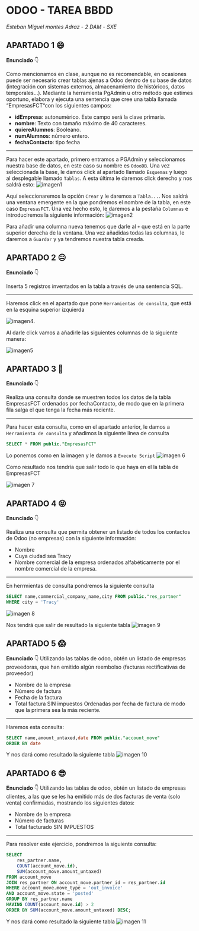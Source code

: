 # ODOO - TAREA BBDD
*Esteban Miguel montes Adraz* - *2 DAM* - *SXE*

## APARTADO 1 :smile:
**Enunciado**  :point_down:

Como mencionamos en clase, aunque no es recomendable, en ocasiones puede ser
necesario crear tablas ajenas a Odoo dentro de su base de datos (integración con
sistemas externos, almacenamiento de históricos, datos temporales…). Mediante la
herramienta PgAdmin u otro método que estimes oportuno, elabora y ejecuta una
sentencia que cree una tabla llamada “EmpresasFCT“con los siguientes campos:
- **idEmpresa**: autonumérico. Este campo será la clave primaria.
- **nombre**: Texto con tamaño máximo de 40 caracteres.
- **quiereAlumnos**: Booleano.
- **numAlumnos**: número entero.
- **fechaContacto**: tipo fecha
--- 

Para hacer este apartado, primero entramos a PGAdmin y seleccionamos nuestra base de datos, en este caso su nombre es ```OdooDB```. Una vez seleccionada la base, le damos click al apartado llamado ```Esquemas``` y luego al desplegable llamado ```Tablas```. A esta última le daremos click derecho y nos saldrá esto:
![imagen1](img/foto2.png)

Aquí seleccionaremos la opción ```Crear``` y le daremos a ```Tabla...```. Nos saldrá una ventana emergente en la que pondremos el nombre de la tabla, en este caso ```EmpresasFCT```. Una vez hecho esto, le daremos a la pestaña ```Columnas``` e introduciremos la siguiente información:
![imagen2](img/foto1.png)

Para añadir una columna nueva tenemos que darle al ```+``` que está en la parte superior derecha de la ventana. Una vez añadidas todas las columnas, le daremos a ```Guardar``` y ya tendremos nuestra tabla creada.

## APARTADO 2 :neutral_face:
**Enunciado** :point_down:

Inserta 5 registros inventados en la tabla a través de una sentencia SQL.

---

Haremos click en el apartado que pone ```Herramientas de consulta```, que está en la esquina superior izquierda

![imagen4](img/foto5.png).

Al darle click vamos a añadirle las siguientes columnas de la siguiente manera:

![imagen5](img/foto4.png)

## APARTADO 3 :clown_face:

**Enunciado** :point_down:

Realiza una consulta donde se muestren todos los datos de la tabla EmpresasFCT
ordenados por fechaContacto, de modo que en la primera fila salga el que tenga la
fecha más reciente.

---

Para hacer esta consulta, como en el apartado anterior,
le damos a ```Herramienta de consulta``` y añadimos la siguiente línea de consulta
```SQL
SELECT * FROM public."EmpresasFCT"
```

Lo ponemos como en la imagen y le damos a ```Execute Script```
![imagen 6](img/foto6.png)

Como resultado nos tendría que salir todo lo que haya en el la tabla de
EmpresasFCT

![imagen 7](img/foto7.png)

## APARTADO 4 :stuck_out_tongue_closed_eyes:
**Enunciado** :point_down:

Realiza una consulta que permita obtener un listado de todos los contactos de
Odoo (no empresas) con la siguiente información:
- Nombre
- Cuya ciudad sea Tracy
- Nombre comercial de la empresa
ordenados alfabéticamente por el nombre comercial de la empresa.
 
---

En herrmientas de consulta pondremos la siguiente consulta
```SQL
SELECT name,commercial_company_name,city FROM public."res_partner"
WHERE city = 'Tracy'
```
![imagen 8](img/foto9.png)

Nos tendrá que salir de resultado la siguiente tabla
![imagen 9](img/foto8.png)

## APARTADO 5 :scream:
**Enunciado** :point_down:
Utilizando las tablas de odoo, obtén un listado de empresas proveedoras, que han
emitido algún reembolso (facturas rectificativas de proveedor)
- Nombre de la empresa
- Número de factura
- Fecha de la factura
- Total factura SIN impuestos
Ordenadas por fecha de factura de modo que la primera sea la más reciente.

---

Haremos esta consulta:
```SQL
SELECT name,amount_untaxed,date FROM public."account_move"
ORDER BY date
```
Y nos dará como resultado la siguiente tabla
![imagen 10](img/foto10.png)

## APARTADO 6 :sunglasses:
**Enunciado** :point_down:
Utilizando las tablas de odoo, obtén un listado de empresas clientes, a las que se les
ha emitido más de dos facturas de venta (solo venta) confirmadas, mostrando los
siguientes datos:
- Nombre de la empresa
- Número de facturas
- Total facturado SIN IMPUESTOS

---

Para resolver este ejercicio, pondremos la siguiente consulta:
```SQL
SELECT 
    res_partner.name,
    COUNT(account_move.id),
    SUM(account_move.amount_untaxed)
FROM account_move
JOIN res_partner ON account_move.partner_id = res_partner.id
WHERE account_move.move_type = 'out_invoice' 
AND account_move.state = 'posted'  
GROUP BY res_partner.name
HAVING COUNT(account_move.id) > 2  
ORDER BY SUM(account_move.amount_untaxed) DESC;
```

Y nos dará como resultado la siguiente tabla
![imagen 11](img/foto11.png)